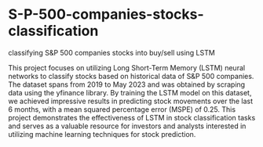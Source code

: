 # S-P-500-companies-stocks-classification
classifying S&amp;P 500 companies stocks into buy/sell using LSTM 

This project focuses on utilizing Long Short-Term Memory (LSTM) neural networks to classify stocks based on historical data of S&P 500 companies. The dataset spans from 2019 to May 2023 and was obtained by scraping data using the yfinance library. By training the LSTM model on this dataset, we achieved impressive results in predicting stock movements over the last 6 months, with a mean squared percentage error (MSPE) of 0.25. This project demonstrates the effectiveness of LSTM in stock classification tasks and serves as a valuable resource for investors and analysts interested in utilizing machine learning techniques for stock prediction.
